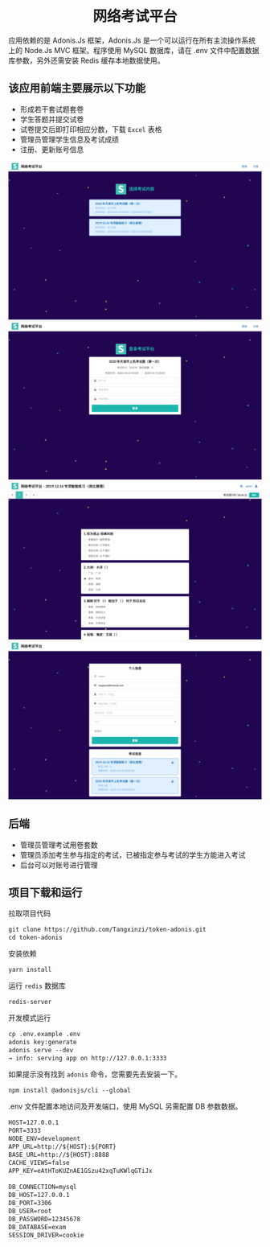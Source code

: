 <h1 align="center">网络考试平台</h1>
应用依赖的是 Adonis.Js 框架，Adonis.Js 是一个可以运行在所有主流操作系统上的 Node.Js MVC 框架。程序使用 MySQL 数据库，请在 .env 文件中配置数据库参数，另外还需安装 Redis 缓存本地数据使用。

该应用前端主要展示以下功能
----

- 形成若干套试题套卷
- 学生答题并提交试卷
- 试卷提交后即打印相应分数，下载 `Excel` 表格
- 管理员管理学生信息及考试成绩
- 注册、更新账号信息

![网络考试平台](./public/images/overview/index.png)
![登录考试平台](./public/images/overview/login.png)
![考试平台](./public/images/overview/paper.png)
![个人信息](./public/images/overview/user.png)

后端
---

- 管理员管理考试用卷套数
- 管理员添加考生参与指定的考试，已被指定参与考试的学生方能进入考试
- 后台可以对账号进行管理

项目下载和运行
---

拉取项目代码
```
git clone https://github.com/Tangxinzi/token-adonis.git
cd token-adonis
```

安装依赖
```
yarn install
```

运行 `redis` 数据库
```
redis-server
```

开发模式运行
```
cp .env.example .env
adonis key:generate
adonis serve --dev
→ info: serving app on http://127.0.0.1:3333
```

如果提示没有找到 `adonis` 命令，您需要先去安装一下。
```
npm install @adonisjs/cli --global
```

.env 文件配置本地访问及开发端口，使用 MySQL 另需配置 DB 参数数据。
```
HOST=127.0.0.1
PORT=3333
NODE_ENV=development
APP_URL=http://${HOST}:${PORT}
BASE_URL=http://${HOST}:8888
CACHE_VIEWS=false
APP_KEY=eAtHToKUZnAE1GSzu42xqTuKWlqGTiJx

DB_CONNECTION=mysql
DB_HOST=127.0.0.1
DB_PORT=3306
DB_USER=root
DB_PASSWORD=12345678
DB_DATABASE=exam
SESSION_DRIVER=cookie
```
